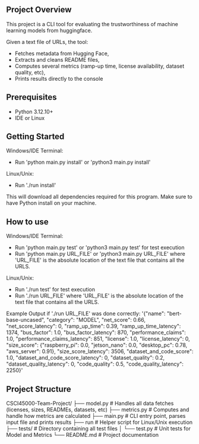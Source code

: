 ## Project Overview
This project is a CLI tool for evaluating the trustworthiness of machine learning models from huggingface.  

Given a text file of URLs, the tool:
- Fetches metadata from Hugging Face,
- Extracts and cleans README files,
- Computes several metrics (ramp-up time, license availability, dataset quality, etc),
- Prints results directly to the console

## Prerequisites
- Python 3.12.10+  
- IDE or Linux

## Getting Started
Windows/IDE Terminal:
- Run 'python main.py install' or 'python3 main.py install'

Linux/Unix:
- Run './run install'
  
This will download all dependencies required for this program. Make sure to have Python install on your machine.

## How to use
Windows/IDE Terminal:
- Run 'python main.py test' or 'python3 main.py test' for test execution
- Run 'python main.py URL_FILE' or 'python3 main.py URL_FILE' where 'URL_FILE' is the absolute location of the text file that contains all the URLS.

Linux/Unix:
- Run './run test' for test execution
- Run './run URL_FILE' where 'URL_FILE' is the absolute location of the text file that contains all the URLS.

Example Output if './run URL_FILE' was done correctly:
'{"name": "bert-base-uncased", "category": "MODEL", "net_score": 0.66, "net_score_latency": 0, "ramp_up_time": 0.39, "ramp_up_time_latency": 1374, "bus_factor": 1.0, "bus_factor_latency": 870, "performance_claims": 1.0, "performance_claims_latency": 851, "license": 1.0, "license_latency": 0, "size_score": {"raspberry_pi": 0.0, "jetson_nano": 0.0, "desktop_pc": 0.78, "aws_server": 0.91}, "size_score_latency": 3506, "dataset_and_code_score": 1.0, "dataset_and_code_score_latency": 0, "dataset_quality": 0.2, "dataset_quality_latency": 0, "code_quality": 0.5, "code_quality_latency": 2250}'

## Project Structure
CSCI45000-Team-Project/
├── model.py        # Handles all data fetches (licenses, sizes, READMEs, datasets, etc)
├── metrics.py      # Computes and handle how metrics are calculated
├── main.py         # CLI entry point, parses input file and prints results
├── run             # Helper script for Linux/Unix execution
├── tests/          # Directory containing all test files
│ └── test.py       # Unit tests for Model and Metrics
└── README.md       # Project documentation
